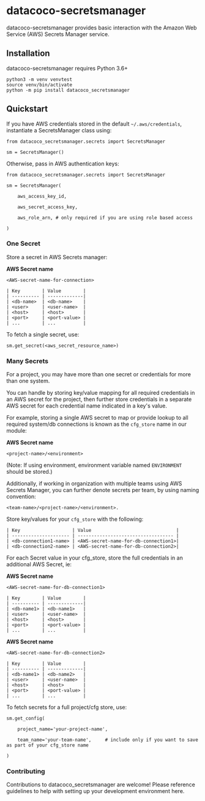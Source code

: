 # datacoco-secretsmanager

datacoco-secretsmanager provides basic interaction with the Amazon Web Service (AWS) Secrets Manager service.

## Installation
datacoco-secretsmanager requires Python 3.6+
```
python3 -m venv venvtest
source venv/bin/activate
python -m pip install datacoco_secretsmanager
```

## Quickstart

If you have AWS credentials stored in the default `~/.aws/credentials`, instantiate a SecretsManager class using:

```
from datacoco_secretsmanager.secrets import SecretsManager

sm = SecretsManager()
```
Otherwise, pass in AWS authentication keys:
```
from datacoco_secretsmanager.secrets import SecretsManager

sm = SecretsManager(

	aws_access_key_id,

	aws_secret_access_key,

	aws_role_arn, # only required if you are using role based access

)

```
### One Secret

Store a secret in AWS Secrets manager:

**AWS Secret name**
```
<AWS-secret-name-for-connection>
```
```
| Key    	 | Value		|
| ---------- | -------------|
| <db-name>  | <db-name>	|
| <user> 	 | <user-name>	|
| <host> 	 | <host>		|
| <port> 	 | <port-value>	|
| ...	 	 | ...			|
```

To fetch a single secret, use:
```
sm.get_secret(<aws_secret_resource_name>)
```

### Many Secrets
For a project, you may have more than one secret or credentials for more than one system.

You can handle by storing key/value mapping for all required credentials in an AWS secret for the project, then further store credentials in a separate AWS secret for each credential name indicated in a key's value.

For example, storing a single AWS secret to map or provide lookup to all required system/db connections is known as the `cfg_store` name in our module:

**AWS Secret name**
```
<project-name>/<environment>
```
(Note: If using environment, environment variable named `ENVIRONMENT` should be stored.)

Additionally, if working in organization with multiple teams using AWS Secrets Manager, you can further denote secrets per team, by using naming convention:
```
<team-name>/<project-name>/<environment>.
```
Store key/values for your `cfg_store` with the following:
```
| Key    	  			| Value 							  |
| --------------------- | ----------------------------------- |
| <db-connection1-name> | <AWS-secret-name-for-db-connection1>|
| <db-connection2-name> | <AWS-secret-name-for-db-connection2>|
```

For each Secret value in your cfg_store, store the full credentials in an additional AWS Secret, ie:

**AWS Secret name**
```
<AWS-secret-name-for-db-connection1>
```
```
| Key    	 | Value		|
| ---------- | -------------|
| <db-name1> | <db-name1>	|
| <user> 	 | <user-name>	|
| <host> 	 | <host>		|
| <port> 	 | <port-value>	|
| ...	 	 | ...			|
```
**AWS Secret name**
```
<AWS-secret-name-for-db-connection2>
```
```
| Key    	 | Value		|
| ---------- | -------------|
| <db-name1> | <db-name2>	|
| <user> 	 | <user-name>	|
| <host> 	 | <host>		|
| <port> 	 | <port-value>	|
| ...	 	 | ...			|
```
To fetch secrets for a full project/cfg store, use:
```
sm.get_config(

	project_name='your-project-name',

	team_name='your-team-name', 	# include only if you want to save as part of your cfg_store name

)
```

### Contributing

Contributions to datacoco_secretsmanager are welcome!
Please reference guidelines to help with setting up your development environment here.